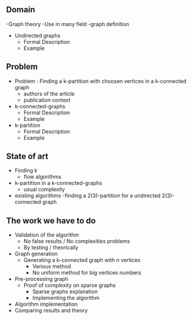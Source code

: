 Domain
------

-Graph theory
  -Use in many field
  -graph definition

- Undirected graphs
  - Formal Description
  - Example

Problem
-------
- Problem : Finding a k-partition with choosen vertices in a k-connected graph
  - authors of the article
  - publication context
- k-connected-graphs
  - Formal Description
  - Example
- k-partition
  - Formal Description
  - Example

State of art
------------
- Finding k
  - flow algorithms
- k-partition in a k-connected-graphs
  - usual complexity
- existing algorithms
  -finding a 2(3)-partition for a undirected 2(3)-connected graph 

The work we have to do
----------------------
- Validation of the algorithm
  - No false results / No complexities problems
  - By testing / theorically
- Graph generation
  - Generating a k-connected graph with n vertices
    - Various method
    - No uniform method for big vertices numbers
- Pre-processing graph
  - Proof of complexity on sparse graphs
    - Sparse graphs explanation
    - Implementing the algorithm
- Algorithm implementation
- Comparing results and theory
